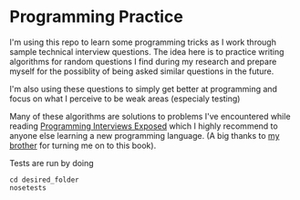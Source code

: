 # Programming Practice

I'm using this repo to learn some programming tricks as I work through sample technical interview questions. The idea here is to practice writing algorithms for random questions I find during my research and prepare myself for the possiblity of being asked similar questions in the future.

I'm also using these questions to simply get better at programming and focus on what I perceive to be weak areas (especialy testing)

Many of these algorithms are solutions to problems I've encountered while reading [Programming Interviews Exposed](http://www.amazon.com/Programming-Interviews-Exposed-Secrets-Landing-ebook/dp/B008SGNJOW/ref=tmm_kin_title_0) which I highly recommend to anyone else learning a new programming language. (A big thanks to [my brother](http://www.github.com/ndonnellan) for turning me on to this book). 

Tests are run by doing

    cd desired_folder
    nosetests